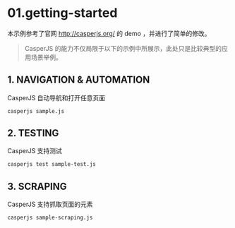 # 01.getting-started

本示例参考了官网 http://casperjs.org/ 的 demo ，并进行了简单的修改。

> CasperJS 的能力不仅局限于以下的示例中所展示，此处只是比较典型的应用场景举例。

## 1. NAVIGATION & AUTOMATION

CasperJS 自动导航和打开任意页面

```bash
casperjs sample.js
```

## 2. TESTING

CasperJS 支持测试

```bash
casperjs test sample-test.js
```

## 3. SCRAPING

CasperJS 支持抓取页面的元素

```bash
casperjs sample-scraping.js
```